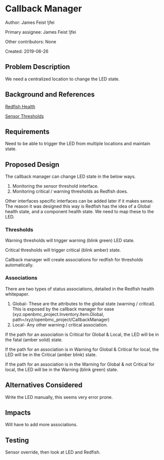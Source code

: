 # Callback Manager

Author: James Feist !jfei

Primary assignee: James Feist !jfei

Other contributors: None

Created: 2019-06-26

## Problem Description

We need a centralized location to change the LED state.

## Background and References

[Redfish Health](https://github.com/openbmc/docs/blob/master/designs/redfish_health_rollup.md)

[Sensor Thresholds](https://github.com/openbmc/phosphor-dbus-interfaces/tree/master/xyz/openbmc_project/Sensor/Threshold)

## Requirements

Need to be able to trigger the LED from multiple locations and maintain state.

## Proposed Design

The callback manager can change LED state in the below ways.

1. Monitoring the sensor threshold interface.
1. Monitoring critical / warning thresholds as Redfish does.

Other interfaces specific interfaces can be added later if it makes sense. The
reason it was designed this way is Redfish has the idea of a Global health
state, and a component health state. We need to map these to the LED.

### Thresholds

Warning thresholds will trigger warning (blink green) LED state.

Critical thresholds will trigger critical (blink amber) state.

Callback manager will create associations for redfish for thresholds
automatically.

### Associations

There are two types of status associations, detailed in the Redfish health
whitepaper.

1. Global- These are the attributes to the global state (warning / critical).
   This is exposed by the callback manager for ease
   (xyz.openbmc_project.Inventory.Item.Global,
   path=/xyz/openbmc_project/CallbackManager)
1. Local- Any other warning / critical association.

If the path for an association is Critical for Global & Local, the LED will be
in the fatal (amber solid) state.

If the path for an association is in Warning for Global & Critical for local,
the LED will be in the Critical (amber blink) state.

If the path for an association is in the Warning for Global & not Critical for
local, the LED will be in the Warning (blink green) state.

## Alternatives Considered

Write the LED manually, this seems very error prone.

## Impacts

Will have to add more associations.

## Testing

Sensor override, then look at LED and Redfish.
